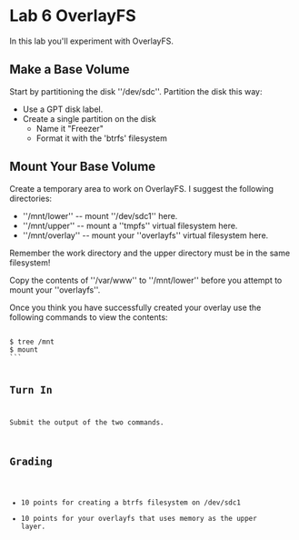 # Lab 6 OverlayFS  

In this lab you'll experiment with OverlayFS.

## Make a Base Volume  

Start by partitioning the disk ''/dev/sdc''. Partition the disk this way: 

  * Use a GPT disk label. 
  * Create a single partition on the disk 
    * Name it "Freezer" 
    * Format it with the 'btrfs' filesystem

## Mount Your Base Volume  

Create a temporary area to work on OverlayFS. I suggest the following directories: 

  * ''/mnt/lower'' -- mount ''/dev/sdc1'' here.
  * ''/mnt/upper'' -- mount a ''tmpfs'' virtual filesystem here. 
  * ''/mnt/overlay'' -- mount your ''overlayfs'' virtual filesystem here. 

<alert>Remember the work directory and the upper directory must be in the same filesystem!</alert>

Copy the contents of ''/var/www'' to ''/mnt/lower'' before you attempt to mount your ''overlayfs''. 

Once you think you have successfully created your overlay use the following commands to view the contents:

<code bash>
$ tree /mnt 
$ mount 
```

## Turn In  

Submit the output of the two commands. 

## Grading  

  * 10 points for creating a btrfs filesystem on /dev/sdc1 
  * 10 points for your overlayfs that uses memory as the upper layer. 
